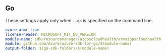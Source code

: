 ## Go

These settings apply only when `--go` is specified on the command line.

```yaml $(go) && $(track2)
azure-arm: true
license-header: MICROSOFT_MIT_NO_VERSION
module-name: sdk/resourcemanager/aiopscloudhealth/armaiopscloudhealth
module: github.com/Azure/azure-sdk-for-go/$(module-name)
output-folder: $(go-sdk-folder)/$(module-name)
```
